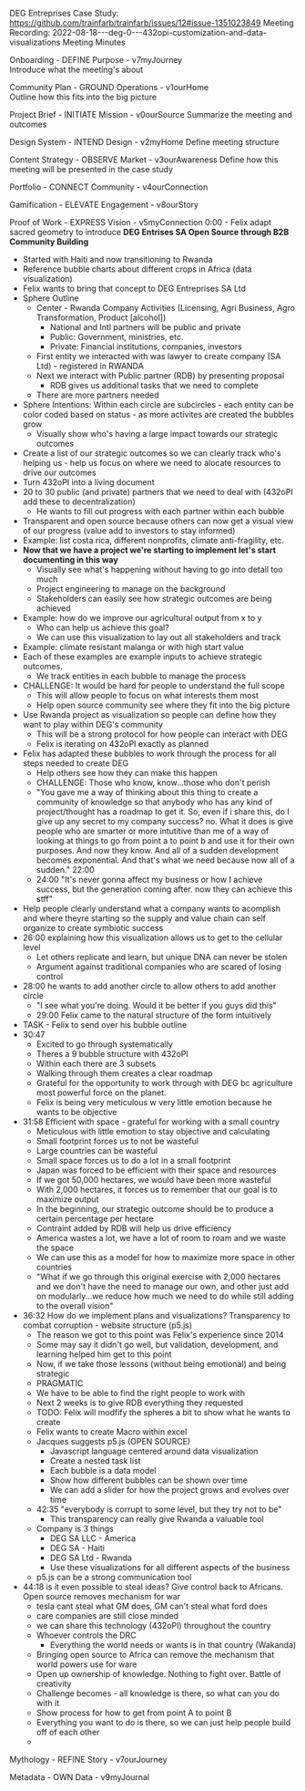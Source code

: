 DEG Entreprises
Case Study: https://github.com/trainfarb/trainfarb/issues/12#issue-1351023849
Meeting Recording: 2022-08-18---deg-0---432opi-customization-and-data-visualizations
Meeting Minutes

Onboarding - DEFINE Purpose - v7myJourney  
Introduce what the meeting's about

Community Plan - GROUND Operations - v1ourHome  
Outline how this fits into the big picture

Project Brief - INITIATE Mission - v0ourSource
Summarize the meeting and outcomes

Design System - INTEND Design - v2myHome
Define meeting structure

Content Strategy - OBSERVE Market - v3ourAwareness
Define how this meeting will be presented in the case study

Portfolio - CONNECT Community - v4ourConnection

Gamification - ELEVATE Engagement - v8ourStory

Proof of Work - EXPRESS Vision - v5myConnection
0:00 - Felix adapt sacred geometry to introduce **DEG Entrises SA Open Source through B2B Community Building**
- Started with Haiti and now transitioning to Rwanda
- Reference bubble charts about different crops in Africa (data visualization)
- Felix wants to bring that concept to DEG Entreprises SA Ltd
- Sphere Outline
  - Center - Rwanda Company Activities (Licensing, Agri Business, Agro Transformation, Product [alcohol])
    - National and Intl partners will be public and private
    - Public: Government, ministries, etc.
    - Private: Financial institutions, companies, investors
  - First entity we interacted with was lawyer to create company (SA Ltd) - registered in RWANDA
  - Next we interact with Public partner (RDB) by presenting proposal
    - RDB gives us additional tasks that we need to complete
  - There are more partners needed
- Sphere Intentions: Within each circle are subcircles - each entity can be color coded based on status - as more activites are created the bubbles grow
  - Visually show who's having a large impact towards our strategic outcomes
- Create a list of our strategic outcomes so we can clearly track who's helping us - help us focus on where we need to alocate resources to drive our outcomes
- Turn 432oPI into a living document
- 20 to 30 public (and private) partners that we need to deal with (432oPI add these to decentralization)
  - He wants to fill out progress with each partner within each bubble
- Transparent and open source because others can now get a visual view of our progress (value add to investors to stay informed)
- Example: list costa rica, different nonprofits, climate anti-fragility, etc.
- **Now that we have a project we're starting to implement let's start documenting in this way**
  - Visually see what's happening without having to go into detail too much
  - Project engineering to manage on the background
  - Stakeholders can easily see how strategic outcomes are being achieved
- Example: how do we improve our agricultural output from x to y
  - Who can help us achieve this goal?
  - We can use this visualization to lay out all stakeholders and track
- Example: climate resistant malanga or with high start value
- Each of these examples are example inputs to achieve strategic outcomes.
  - We track entities in each bubble to manage the process
- CHALLENGE: It would be hard for people to understand the full scope
  - This will allow people to focus on what interests them most
  - Help open source community see where they fit into the big picture
- Use Rwanda project as visualization so people can define how they want to play within DEG's community
  - This will be a strong protocol for how people can interact with DEG
  - Felix is iterating on 432oPI exactly as planned
- Felix has adapted these bubbles to work through the process for all steps needed to create DEG
  - Help others see how they can make this happen
  - CHALLENGE: Those who know, know...those who don't perish
  - "You gave me a way of thinking about this thing to create a community of knowledge so that anybody who has any kind of project/thought has a roadmap to get it. So, even if i share this, do I give up any secret to my company success? no. What it does is give people who are smarter or more intutitive than me of a way of looking at things to go from point a to point b and use it for their own purposes. And now they know. And all of a sudden development becomes exponential. And that's what we need because now all of a sudden." 22:00
  - 24:00 "It's never gonna affect my business or how I achieve success, but the generation coming after. now they can achieve this stff" 
- Help people clearly understand what a company wants to acomplish and where theyre starting so the supply and value chain can self organize to create symbiotic success
- 26:00 explaining how this visualization allows us to get to the cellular level
  - Let others replicate and learn, but unique DNA can never be stolen
  - Argument against traditional companies who are scared of losing control
- 28:00 he wants to add another circle to allow others to add another circle
  - "I see what you're doing. Would it be better if you guys did this"
  - 29:00 Felix came to the natural structure of the form intuitively
- TASK - Felix to send over his bubble outline
- 30:47
  - Excited to go through systematically
  - Theres a 9 bubble structure with 432oPI
  - Within each there are 3 subsets
  - Walking through them creates a clear roadmap
  - Grateful for the opportunity to work through with DEG bc agriculture most powerful force on the planet.
  - Felix is being very meticulous w very little emotion because he wants to be objective
- 31:58 Efficient with space - grateful for working with a small country
  - Meticulous with little emotion to stay objective and calculating
  - Small footprint forces us to not be wasteful
  - Large countries can be wasteful
  - Small space forces us to do a lot in a small footprint
  - Japan was forced to be efficient with their space and resources
  - If we got 50,000 hectares, we would have been more wasteful
  - With 2,000 hectares, it forces us to remember that our goal is to maximize output
  - In the beginning, our strategic outcome should be to produce a certain percentage per hectare
  - Contraint added by RDB will help us drive efficiency
  - America wastes a lot, we have a lot of room to roam and we waste the space
  - We can use this as a model for how to maximize more space in other countries
  - "What if we go through this original exercise with 2,000 hectares and we don't have the need to manage our own, and other just add on modularly...we reduce how much we need to do while still adding to the overall vision"
- 36:32 How do we implement plans and visualizations? Transparency to combat corruption - website structure (p5.js)
  - The reason we got to this point was Felix's experience since 2014
  - Some may say it didn't go well, but validation, development, and learning helped him get to this point
  - Now, if we take those lessons (without being emotional) and being strategic
  - PRAGMATIC
  - We have to be able to find the right people to work with
  - Next 2 weeks is to give RDB everything they requested
  - TODO: Felix will modfify the spheres a bit to show what he wants to create
  - Felix wants to create Macro within excel
  - Jacques suggests p5.js (OPEN SOURCE)
    - Javascript language centered around data visualization
    - Create a nested task list
    - Each bubble is a data model
    - Show how different bubbles can be shown over time
    - We can add a slider for how the project grows and evolves over time
  - 42:35 "everybody is corrupt to some level, but they try not to be"
    - This transparency can really give Rwanda a valuable tool
  - Company is 3 things
    - DEG SA LLC - America
    - DEG SA - Haiti
    - DEG SA Ltd - Rwanda
    - Use these visualizations for all different aspects of the business
  - p5.js can be a strong communication tool
- 44:18 is it even possible to steal ideas? Give control back to Africans. Open source removes mechanism for war
  - tesla cant steal what GM does, GM can't steal what ford does
  - care companies are still close minded
  - we can share this technology (432oPI) throughout the country
  - Whoever controls the DRC
    - Everything the world needs or wants is in that country (Wakanda)
  - Bringing open source to Africa can remove the mechanism that world powers use for ware
  - Open up ownership of knowledge. Nothing to fight over. Battle of creativity
  - Challenge becomes - all knowledge is there, so what can you do with it
  - Show process for how to get from point A to point B
  - Everything you want to do is there, so we can just help people build off of each other
  - 

Mythology - REFINE Story - v7ourJourney

Metadata - OWN Data - v9myJournal
